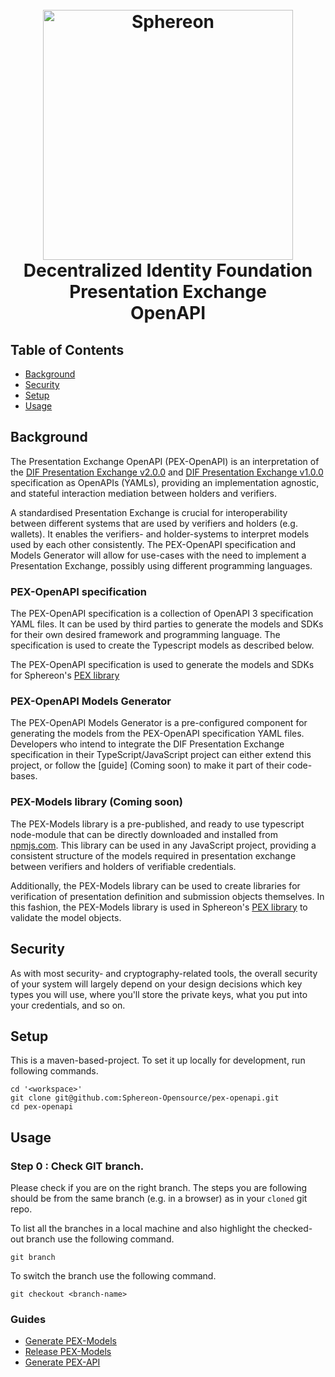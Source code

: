 <h1 align="center">
  <br>
  <a href="https://www.sphereon.com"><img src="https://sphereon.com/content/themes/sphereon/assets/img/logo.svg" alt="Sphereon" width="400"></a>
  <br> Decentralized Identity Foundation 
  <br> Presentation Exchange 
  <br> OpenAPI
  <br>
</h1>

## Table of Contents

- [Background](#background)
- [Security](#security)
- [Setup](#Setup)
- [Usage](#usage)

## Background

The Presentation Exchange OpenAPI (PEX-OpenAPI) is an interpretation of the
[DIF Presentation Exchange v2.0.0](https://identity.foundation/presentation-exchange/) and [DIF Presentation Exchange v1.0.0](https://identity.foundation/presentation-exchange/spec/v1.0.0/) 
specification as OpenAPIs (YAMLs), providing an implementation agnostic, 
and stateful interaction mediation between holders and verifiers. 

A standardised Presentation Exchange is crucial for interoperability between different systems that are used by verifiers and holders (e.g. wallets). It enables the verifiers- and holder-systems to interpret models used by each other consistently. The PEX-OpenAPI specification and Models Generator will allow for use-cases with the need to implement a Presentation Exchange, possibly using different programming languages.  

### PEX-OpenAPI specification
The PEX-OpenAPI specification is a collection of OpenAPI 3 specification YAML files. It can be used by third parties to generate the models and SDKs for their own desired framework and programming language. The specification is used to create the Typescript models as described below.

The PEX-OpenAPI specification is used to generate the models and SDKs for Sphereon's [PEX library](https://github.com/Sphereon-Opensource/pex/)

### PEX-OpenAPI Models Generator
The PEX-OpenAPI Models Generator is a pre-configured component for generating the models from the PEX-OpenAPI specification YAML files. Developers who intend to integrate the DIF Presentation Exchange specification in their TypeScript/JavaScript project can either extend this project, or follow the [guide] (Coming soon) to make it part of their code-bases.

### PEX-Models library (Coming soon)
The PEX-Models library is a pre-published, and ready to use typescript node-module that can be directly downloaded and installed from [npmjs.com](https://www.npmjs.com/package/@sphereon/pex-models). This library can be used in any JavaScript project, providing a consistent structure of the models required in presentation exchange between verifiers and holders of verifiable credentials.

Additionally, the PEX-Models library can be used to create libraries for verification of presentation definition and submission objects themselves. In this fashion, the PEX-Models library is used in Sphereon's [PEX library](https://github.com/Sphereon-Opensource/pex/) to validate the model objects.

## Security

As with most security- and cryptography-related tools, the overall security of your system will largely depend on your design decisions which key types you will use, where you'll store the private keys, what you put into your credentials, and so on.

## Setup

This is a maven-based-project. To set it up locally for development, run following commands.

```
cd '<workspace>'
git clone git@github.com:Sphereon-Opensource/pex-openapi.git
cd pex-openapi
```

## Usage

### Step 0 : Check GIT branch.

Please check if you are on the right branch. The steps you are following should be from the same branch (e.g. in a browser) as in your `cloned` git repo. 

To list all the branches in a local machine and also highlight the checked-out branch use the following command. 
```
git branch
```

To switch the branch use the following command. 
```
git checkout <branch-name>
```

### Guides

* [Generate PEX-Models](docs/generate-pex-models.md)
* [Release PEX-Models](docs/release-pex-models.md)
* [Generate PEX-API](docs/generate-pex-api.md)
